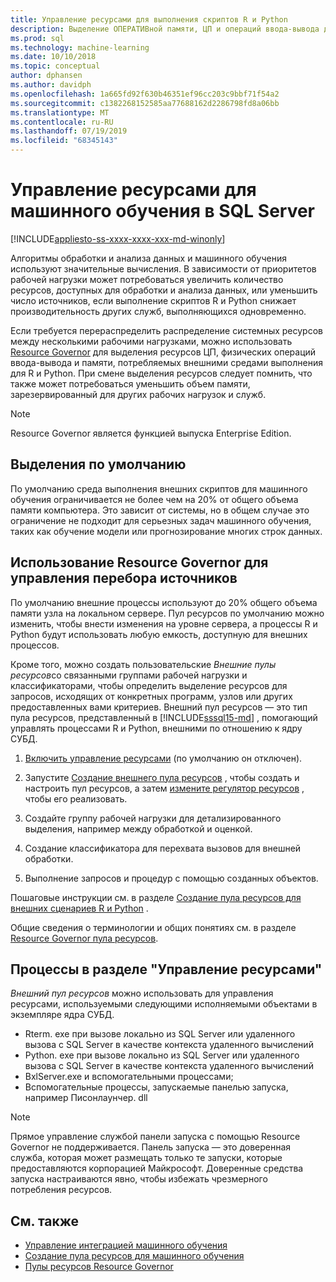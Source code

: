```yaml
---
title: Управление ресурсами для выполнения скриптов R и Python
description: Выделение ОПЕРАТИВной памяти, ЦП и операций ввода-вывода для рабочих нагрузок R и Python в SQL Server экземпляре ядра СУБД.
ms.prod: sql
ms.technology: machine-learning
ms.date: 10/10/2018
ms.topic: conceptual
author: dphansen
ms.author: davidph
ms.openlocfilehash: 1a665fd92f630b46351ef96cc203c9bbf71f54a2
ms.sourcegitcommit: c1382268152585aa77688162d2286798fd8a06bb
ms.translationtype: MT
ms.contentlocale: ru-RU
ms.lasthandoff: 07/19/2019
ms.locfileid: "68345143"
---
```

# <a name="resource-governance-for-machine-learning-in-sql-server"></a>Управление ресурсами для машинного обучения в SQL Server
[!INCLUDE[appliesto-ss-xxxx-xxxx-xxx-md-winonly](../../includes/appliesto-ss-xxxx-xxxx-xxx-md-winonly.md)]

Алгоритмы обработки и анализа данных и машинного обучения используют значительные вычисления. В зависимости от приоритетов рабочей нагрузки может потребоваться увеличить количество ресурсов, доступных для обработки и анализа данных, или уменьшить число источников, если выполнение скриптов R и Python снижает производительность других служб, выполняющихся одновременно. 

Если требуется перераспределить распределение системных ресурсов между несколькими рабочими нагрузками, можно использовать [Resource Governor](../../relational-databases/resource-governor/resource-governor.md) для выделения ресурсов ЦП, физических операций ввода-вывода и памяти, потребляемых внешними средами выполнения для R и Python. При смене выделения ресурсов следует помнить, что также может потребоваться уменьшить объем памяти, зарезервированный для других рабочих нагрузок и служб. 

> [!NOTE] 
> Resource Governor является функцией выпуска Enterprise Edition.

## <a name="default-allocations"></a>Выделения по умолчанию

По умолчанию среда выполнения внешних скриптов для машинного обучения ограничивается не более чем на 20% от общего объема памяти компьютера. Это зависит от системы, но в общем случае это ограничение не подходит для серьезных задач машинного обучения, таких как обучение модели или прогнозирование многих строк данных. 

## <a name="use-resource-governor-to-control-resourcing"></a>Использование Resource Governor для управления перебора источников
 
По умолчанию внешние процессы используют до 20% общего объема памяти узла на локальном сервере. Пул ресурсов по умолчанию можно изменить, чтобы внести изменения на уровне сервера, а процессы R и Python будут использовать любую емкость, доступную для внешних процессов.

Кроме того, можно создать пользовательские *Внешние пулы ресурсов*со связанными группами рабочей нагрузки и классификаторами, чтобы определить выделение ресурсов для запросов, исходящих от конкретных программ, узлов или других предоставленных вами критериев. Внешний пул ресурсов — это тип пула ресурсов, представленный в [!INCLUDE[sssql15-md](../../includes/sssql15-md.md)] , помогающий управлять процессами R и Python, внешними по отношению к ядру СУБД.

1. [Включить управление ресурсами](https://docs.microsoft.com/sql/relational-databases/resource-governor/enable-resource-governor) (по умолчанию он отключен).

2. Запустите [Создание внешнего пула ресурсов](https://docs.microsoft.com/sql/t-sql/statements/create-external-resource-pool-transact-sql) , чтобы создать и настроить пул ресурсов, а затем [измените регулятор ресурсов](https://docs.microsoft.com/sql/t-sql/statements/alter-resource-governor-transact-sql) , чтобы его реализовать.

3. Создайте группу рабочей нагрузки для детализированного выделения, например между обработкой и оценкой.

4. Создание классификатора для перехвата вызовов для внешней обработки.

5. Выполнение запросов и процедур с помощью созданных объектов.

Пошаговые инструкции см. в разделе [Создание пула ресурсов для внешних сценариев R и Python](../../advanced-analytics/r/how-to-create-a-resource-pool-for-r.md) .

Общие сведения о терминологии и общих понятиях см. в разделе [Resource Governor пула ресурсов](../../relational-databases/resource-governor/resource-governor-resource-pool.md).

## <a name="processes-under-resource-governance"></a>Процессы в разделе "Управление ресурсами"
  
 *Внешний пул ресурсов* можно использовать для управления ресурсами, используемыми следующими исполняемыми объектами в экземпляре ядра СУБД.

+ Rterm. exe при вызове локально из SQL Server или удаленного вызова с SQL Server в качестве контекста удаленного вычислений
+ Python. exe при вызове локально из SQL Server или удаленного вызова с SQL Server в качестве контекста удаленного вычислений
+ BxlServer.exe и вспомогательными процессами;
+ Вспомогательные процессы, запускаемые панелью запуска, например Писонлаунчер. dll
  
> [!NOTE]
> Прямое управление службой панели запуска с помощью Resource Governor не поддерживается. Панель запуска — это доверенная служба, которая может размещать только те запуски, которые предоставляются корпорацией Майкрософт. Доверенные средства запуска настраиваются явно, чтобы избежать чрезмерного потребления ресурсов.
  
## <a name="see-also"></a>См. также

+ [Управление интеграцией машинного обучения](../r/managing-and-monitoring-r-solutions.md)
+ [Создание пула ресурсов для машинного обучения](../r/how-to-create-a-resource-pool-for-r.md)
+ [Пулы ресурсов Resource Governor](../../relational-databases/resource-governor/resource-governor-resource-pool.md)
